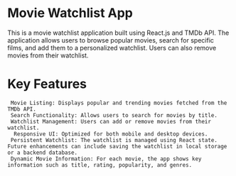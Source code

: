 # Movie Watchlist App
This is a movie watchlist application built using React.js and TMDb API. The application allows users to browse popular movies, search for specific films, and add them to a personalized watchlist. Users can also remove movies from their watchlist.

# Key Features
	 Movie Listing: Displays popular and trending movies fetched from the TMDb API.
	 Search Functionality: Allows users to search for movies by title.
	 Watchlist Management: Users can add or remove movies from their watchlist.
	  Responsive UI: Optimized for both mobile and desktop devices.
	 Persistent Watchlist: The watchlist is managed using React state. Future enhancements can include saving the watchlist in local storage or a backend database.
	 Dynamic Movie Information: For each movie, the app shows key information such as title, rating, popularity, and genres.
